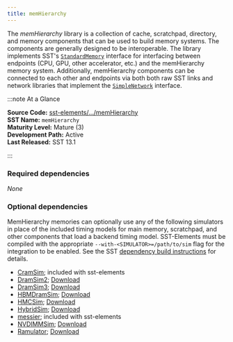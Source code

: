 ```yaml
---
title: memHierarchy
---
```


The *memHierarchy* library is a collection of cache, scratchpad, directory, and memory components that can be used to build memory systems. The components are generally designed to be interoperable. The library implements SST's [`StandardMemory`](../../core/iface/StandardMem/class.md) interface for interfacing between endpoints (CPU, GPU, other accelerator, etc.) and the memHierarchy memory system. Additionally, memHierarchy components can be connected to each other and endpoints via both both raw SST links and network libraries that implement the [`SimpleNetwork`](../../core/iface/SimpleNetwork/class.md) interface.

:::note At a Glance

**Source Code:** [sst-elements/.../memHierarchy](https://github.com/sstsimulator/sst-elements/tree/master/src/sst/elements/memHierarchy) &nbsp;  
**SST Name:** `memHierarchy` &nbsp;  
**Maturity Level:** Mature (3) &nbsp;  
**Development Path:** Active &nbsp;   
**Last Released:** SST 13.1

:::

### Required dependencies
*None*

### Optional dependencies
MemHierarchy memories can optionally use any of the following simulators in place of the included timing models for main memory, scratchpad, and other components that load a backend timing model. SST-Elements must be compiled with the appropriate `--with-<SIMULATOR>=/path/to/sim` flag for the integration to be enabled. See the SST [dependency build instructions](http://sst-simulator.org/SSTPages/SSTBuildAndInstall_13dot0dot0_SeriesAdditionalExternalComponents/) for details.

* [CramSim](../cramsim/intro); included with sst-elements
* [DramSim2](https://github.com/dramninjaUMD/DRAMSim2); [Download](https://github.com/dramninjasUMD/DRAMSim2/archive/v2.2.2.tar.gz)
* [DramSim3](https::/github.com/umd-memsys/dramsim3); [Download](https://github.com/umd-memsys/dramsim3)
* [HBMDramSim](https://github.com/tactcomplabs/HBM); [Download](https://github.com/tactcomplabs/HBM/releases/tag/sst-8.0.0-release)
* [HMCSim](https://github.com/tactcomplabs/gc64-hmcsim); [Download](https://github.com/tactcomplabs/gc64-hmcsim/archive/sst-8.0.0-release.zip)
* [HybridSim](https://github.com/jimstevens2001/HybridSim); [Download](https://github.com/jimstevens2001/HybridSim/archive/v2.0.1.tar.gz)
* [messier](../messier/intro); included with sst-elements
* [NVDIMMSim](https://github.com/jimstevens2001/NVDIMMSim/); [Download](https://github.com/jimstevens2001/NVDIMMSIM/archive/v2.0.0.tar.gz)
* [Ramulator](https://github.com/CMU-SAFARI/ramulator/); [Download](https://github.com/CMU-SAFARI/ramulator/archive/master.zip)
